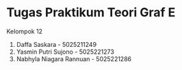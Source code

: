 # Tugas Praktikum Teori Graf E

Kelompok 12 
1. Daffa Saskara - 5025211249
2. Yasmin Putri Sujono - 5025221273
3. Nabhyla Niagara Rannuan - 5025221286
